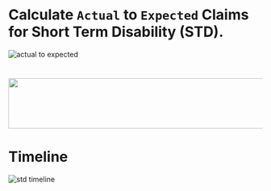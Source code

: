 # Calculate `Actual` to `Expected` Claims for Short Term Disability (STD).

![actual to expected](https://git.unl.edu/carl.corder/acts-875/raw/master/img/actual-to-expected-claims.png)

# 

<img src="https://git.unl.edu/carl.corder/acts-875/raw/master/img/internal-expense.png"  width="700" height="100">

# Timeline

![std timeline](https://git.unl.edu/carl.corder/acts-875/raw/master/img/std-timeline2.png)